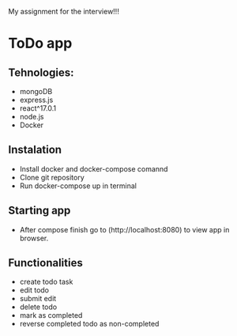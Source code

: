 My assignment for the interview!!!
# ToDo app

## Tehnologies:

 - mongoDB
 - express.js
 - react^17.0.1
 - node.js
 - Docker

 ## Instalation
 
 - Install docker and docker-compose comannd
 - Clone git repository
 - Run docker-compose up in terminal

## Starting app

 - After compose finish go to (http://localhost:8080) to view app in browser.

## Functionalities

 - create todo task
 - edit todo
 - submit edit
 - delete todo
 - mark as completed
 - reverse completed todo as non-completed


